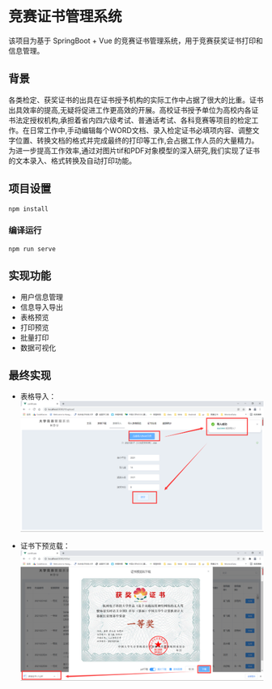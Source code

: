 # 竞赛证书管理系统
该项目为基于 SpringBoot + Vue 的竞赛证书管理系统，用于竞赛获奖证书打印和信息管理。

## 背景
各类检定、获奖证书的出具在证书授予机构的实际工作中占据了很大的比重。证书出具效率的提高,无疑将促进工作更高效的开展。高校证书授予单位为高校内各证书法定授权机构,承担着省内四六级考试、普通话考试、各科竞赛等项目的检定工作。在日常工作中,手动编辑每个WORD文档、录入检定证书必填项内容、调整文字位置、转换文档的格式并完成最终的打印等工作,会占据工作人员的大量精力。为进一步提高工作效率,通过对图片tif和PDF对象模型的深入研究,我们实现了证书的文本录入、格式转换及自动打印功能。

## 项目设置
```
npm install
```

### 编译运行
```
npm run serve
```

## 实现功能
- 用户信息管理
- 信息导入导出
- 表格预览
- 打印预览
- 批量打印
- 数据可视化

## 最终实现
- 表格导入：  
![image](https://raw.githubusercontent.com/cyyyy-y/certificate_fronted/main/src/assets/show/show2.png)

- 证书下预览载：  
![image](https://raw.githubusercontent.com/cyyyy-y/certificate_fronted/main/src/assets/show/show4.png)